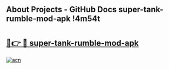 ## About Projects - GitHub Docs super-tank-rumble-mod-apk !4m54t

# <h2><a href="https://andorid.site?title=super-tank-rumble-mod-apk&ref=19M">🔗👉 🔴 super-tank-rumble-mod-apk</a></h2>

[![acn](https://github.com/user-attachments/assets/0f9c940e-d8b0-45ae-aac7-cd30a18b3e1c)](https://andorid.site?title=super-tank-rumble-mod-apk&ref=19M)

